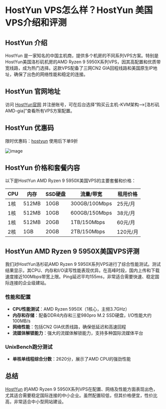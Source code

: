 # HostYun VPS怎么样？HostYun 美国VPS介绍和评测

## HostYun 介绍
HostYun 是一家知名的中国主机商，提供多个机房的不同系列VPS方案。特别是HostYun美国洛杉矶机房的AMD Ryzen 9 5950X系列VPS，因其高配置和优质带宽线路，成为热门选择。这款VPS配备了三网CN2 GIA回程线路和美国原生IP地址，确保了出色的网络性能和稳定的连接。

## HostYun 官网地址
访问 [HostYun官网](https://my.hostyun.com/page.aspx?c=referral&u=39602) 并注册账号，可在后台选择“购买云主机-KVM架构——>[洛杉矶AMD-gia]”查看所有VPS方案配置。

## HostYun 优惠码

限时优惠码：[hostyun](https://my.hostyun.com/page.aspx?c=referral&u=39602) 使用后下单9折

![image](https://github.com/sexq07nunez/HostYun/assets/157439136/b92d1b77-7bd2-4139-8a76-ea4ca192bd9b)

## HostYun 价格和套餐内容
以下是HostYun AMD Ryzen 9 5950X美国VPS的主要套餐和价格：

| CPU | 内存  | SSD硬盘 | 流量/带宽         | 租用价格 |
|-----|-------|----------|-----------------|---------|
| 1核 | 512MB | 10GB     | 300GB/100Mbps   | 25元/月  |
| 1核 | 512MB | 10GB     | 600GB/150Mbps   | 38元/月  |
| 1核 | 512MB | 20GB     | 1TB/150Mbps     | 60元/月  |
| 2核 | 1GB   | 20GB     | 2TB/150Mbps     | 120元/月 |

## HostYun AMD Ryzen 9 5950X美国VPS评测
我们对HostYun洛杉矶AMD Ryzen 9 5950X系列VPS进行了综合性能测试。测试结果显示，其CPU、内存和I/O读写性能表现优异。在高峰时段，国内上传和下载速度接近100Mbps带宽上限。Ping延迟平均155ms，非常适合需要快速、稳定国际连接的企业级建站。

### 性能和配置
- **CPU性能测试**：AMD Ryzen 5950X（1核心，主频3.7GHz）
- **内存和存储**：配备DDR4内存和三星980pro M.2 SSD硬盘，I/O性能大约100MB/s
- **网络性能**：包括CN2 GIA优质线路，确保低延迟和高速回程
- **流媒体解锁能力**：强大的流媒体解锁能力，支持多种国际流媒体平台

### UnixBench跑分测试
- **单核单线程综合分数**：2620分，展示了AMD CPU的强劲性能

## 总结
[HostYun](https://my.hostyun.com/page.aspx?c=referral&u=39602)  的AMD Ryzen 9 5950X系列VPS在配置、网络及性能方面表现出色，尤其适合需要稳定国际连接的中小企业。虽然配置较低，但其价格便宜，性价比高，非常适合中小型网站建设。


